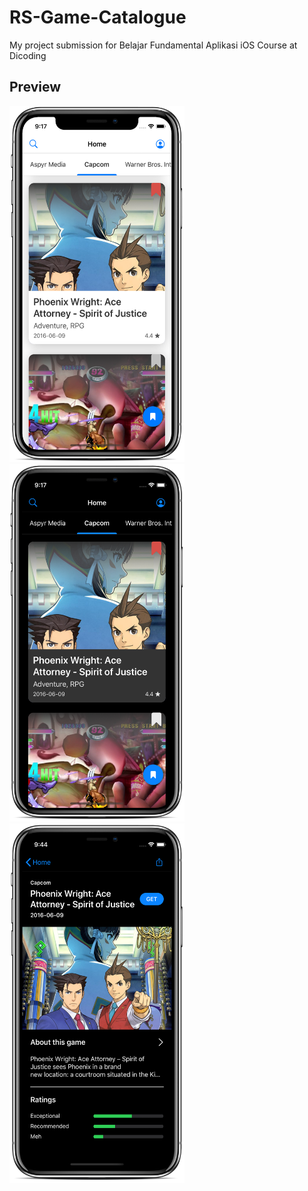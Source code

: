 # RS-Game-Catalogue
My project submission for Belajar Fundamental Aplikasi iOS Course at Dicoding

## Preview

<img src="https://github.com/sseno/RS-Game-Catalogue/blob/master/Screenshots/Simulator%20Screen%20Shot%20-%20iPhone%20X%20-%202020-08-22%20at%2021.17.44_iphonexspacegrey_portrait.png" width="280" height="570" title="Home light screen">&nbsp;&nbsp;<img src="https://github.com/sseno/RS-Game-Catalogue/blob/master/Screenshots/Simulator%20Screen%20Shot%20-%20iPhone%20X%20-%202020-08-22%20at%2021.17.54_iphonexspacegrey_portrait.png" width="280" height="572" title="Home dark screen">&nbsp;&nbsp;<img src="https://github.com/sseno/RS-Game-Catalogue/blob/master/Screenshots/Simulator%20Screen%20Shot%20-%20iPhone%20X%20-%202020-08-22%20at%2021.44.44_iphonexspacegrey_portrait.png" width="280" height="575" title="Detail dark screen">
